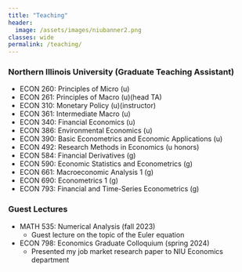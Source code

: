 ```yaml
---
title: "Teaching"
header:
  image: /assets/images/niubanner2.png
classes: wide
permalink: /teaching/
---
```



### Northern Illinois University (Graduate Teaching Assistant)
- ECON 260: Principles of Micro (u)
- ECON 261: Principles of Macro (u)(head TA)
- ECON 310: Monetary Policy (u)(instructor)
- ECON 361: Intermediate Macro (u)
- ECON 340: Financial Economics (u)
- ECON 386: Environmental Economics (u)
- ECON 390: Basic Econometrics and Economic Applications (u)
- ECON 492: Research Methods in Economics (u honors)
- ECON 584: Financial Derivatives (g)
- ECON 590: Economic Statistics and Econometrics (g)
- ECON 661: Macroeconomic Analysis 1 (g)
- ECON 690: Econometrics 1 (g)
- ECON 793: Financial and Time-Series Econometrics (g)
  


 

### Guest Lectures
 - MATH 535: Numerical Analysis (fall 2023)  
    - Guest lecture on the topic of the Euler equation
-  ECON 798: Economics Graduate Colloquium (spring 2024)  
    - Presented my job market research paper to NIU Economics department  
